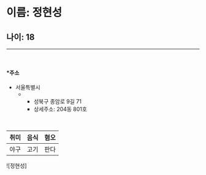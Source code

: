 # **이름**: 정현성 <br>

## **나이**: 18 
---
<br>

#### **\*주소**
* 서울특별시
  * + 성북구 종암로 9길 71 
    * 상세주소: 204동 801호

<br>

|취미|음식|혐오|
|---|----|----|
|야구|고기|판다|


![정현성]


  

